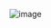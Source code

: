  ![image](https://github.com/mirel9342/curso-teste-QAx/assets/106937455/f301e4d9-f970-4111-909a-8aec5fcedf98)

